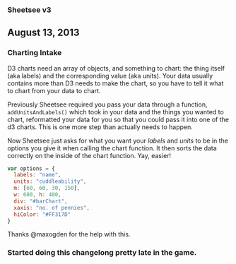 ### Sheetsee v3


## August 13, 2013
### Charting Intake

D3 charts need an array of objects, and something to chart: the thing itself (aka labels) and the corresponding value (aka units). Your data usually contains more than D3 needs to make the chart, so you have to tell it what to chart from your data to chart.

Previously Sheetsee required you pass your data through a function, `addUnitsAndLabels()` which took in your data and the things you wanted to chart, reformatted your data for you so that you could pass it into one of the d3 charts. This is one more step than actually needs to happen.

Now Sheetsee just asks for what you want your _labels_ and _units_ to be in the options you give it when calling the chart function. It then sorts the data correctly on the inside of the chart function. Yay, easier!

```javascript
var options = {
  labels: "name",
  units: "cuddleability",
  m: [60, 60, 30, 150],
  w: 600, h: 400,
  div: "#barChart",
  xaxis: "no. of pennies",
  hiColor: "#FF317D"
}
```

Thanks @maxogden for the help with this.

### Started doing this changelong pretty late in the game.
